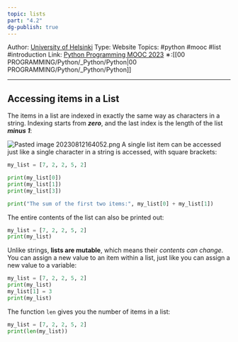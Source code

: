 ```yaml
---
topic: lists
part: "4.2"
dg-publish: true
---
```

Author: [University of Helsinki](https://programming-23.mooc.fi/)
Type: Website
Topics: #python  #mooc #list  #introduction
Link: [Python Programming MOOC 2023](https://programming-23.mooc.fi/)
∗:[[00 PROGRAMMING/Python/_Python/Python\|00 PROGRAMMING/Python/_Python/Python]] 

---
## Accessing items in a List

The items in a list are indexed in exactly the same way as characters in a string.
Indexing starts from ___zero___, and the last index is the length of the list ___minus 1___:

![Pasted image 20230812164052.png](/img/user/PROGRAMMING/Python/0%20Python%20Programming%20MOOC/Introduction/Part%204/02%20Lists/attachments/Pasted%20image%2020230812164052.png)
A single list item can be accessed just like a single character in a string is accessed, with square brackets:
```python
my_list = [7, 2, 2, 5, 2]

print(my_list[0])
print(my_list[1])
print(my_list[3])

print("The sum of the first two items:", my_list[0] + my_list[1])
```

The entire contents of the list can also be printed out:

```python
my_list = [7, 2, 2, 5, 2]
print(my_list)
```

Unlike strings, __lists are mutable__, which means their _contents can change_. 
You can assign a new value to an item within a list, just like you can assign a new value to a variable:
```python
my_list = [7, 2, 2, 5, 2]
print(my_list)
my_list[1] = 3
print(my_list)
```

The function `len` gives you the number of items in a list:
```python
my_list = [7, 2, 2, 5, 2]
print(len(my_list))
```

